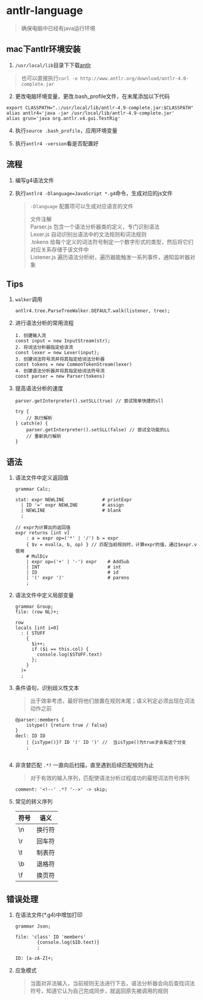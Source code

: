 # antlr-language

> 确保电脑中已经有java运行环境

## mac下antlr环境安装

1. `/usr/local/lib`目录下下载[antlr](http://www.antlr.org/download/antlr-4.0-complete.jar)

  > 也可以直接执行`curl -o http://www.antlr.org/download/antlr-4.0-complete.jar`

2. 更改电脑环境变量，更改.bash_profile文件，在末尾添加以下代码

  ```text
  export CLASSPATH=".:/usr/local/lib/antlr-4.9-complete.jar:$CLASSPATH"
  alias antlr4='java -jar /usr/local/lib/antlr-4.9-complete.jar'
  alias grun='java org.antlr.v4.gui.TestRig'
  ```

4. 执行`source .bash_profile`，应用环境变量

3. 执行`antlr4 -version`看是否配置好
  

## 流程

1. 编写g4语法文件

2. 执行`antlr4 -Dlanguage=JavaScript *.g4`命令，生成对应的js文件

	> `-Dlanguage` 配置项可以生成对应语言的文件  
	>
	> 文件注解  
	> Parser.js 包含一个语法分析器类的定义，专门识别语法  
	> Lexer.js 自动识别出语法中的文法规则和词法规则  
	> .tokens 给每个定义的词法符号制定一个数字形式的类型，然后将它们对应关系存储于该文件中  
	> Listener.js 遍历语法分析树，遍历器能触发一系列事件，通知监听器对象  
  
## Tips

1. `walker`调用

	```
	antlr4.tree.ParseTreeWalker.DEFAULT.walk(listener, tree);
	```
	
2. 进行语法分析的常用流程

	```
	1. 创建输入流
	const input = new InputStream(str);
	2. 将词法分析器指定给该流
	const lexer = new Lexer(input);
	3. 创建词法符号流并将其指定给词法分析器
	const tokens = new CommonTokenStream(lexer)
	4. 创建语法分析器并将其指定给词法符号流
	const parser = new Parser(tokens)
	```
3. 提高语法分析的速度

	```
	parser.getInterpreter().setSLL(true) // 尝试简单快捷的sll
	
	try {
		// 执行解析
	} catch(e) {
		parser.getInterpreter().setSLL(false) // 尝试全功能的LL
		// 重新执行解析
	}
	```


## 语法

1. 语法文件中定义返回值

	```
	grammar Calc;
	
	stat: expr NEWLINE              # printExpr
	  | ID '=' expr NEWLINE         # assign
	  | NEWLINE                     # blank
	  ;
	
	// expr为计算出的返回值
	expr returns [int v]
		: a = expr op=('*' | '/') b = expr
		{ $v = eval(a, b, op) } // 匹配当前规则时，计算expr的值，通过$expr.v使用
		# MulDiv
	  	| expr op=('+' | '-') expr    # AddSub
	  	| INT                         # int
	  	| ID                          # id
	  	| '(' expr ')'                # parens
	  	;
	
	```

2. 语法文件中定义局部变量

	```
	grammar Group;
	file: (row NL)+;

	row
	locals [int i=0]
	  : ( STUFF
	    {
	      $i++;
	      if ($i == this.col) {
	        console.log($STUFF.text)
	      };
	    }
	  )+
	  ;
	```

3. 条件语句，识别歧义性文本

	> 出于效率考虑，最好将他们放置在规则末尾；语义判定必须出现在词法动作之前

	```
	@parser::members {
		istype() {return true / false}
	}
	decl: ID ID
		| {isType()}? ID '(' ID ')' //  当isType()为true才会有这个分支
		;
		
	
	```
	
4. 非贪婪匹配 `.*?` 一直向后扫描，直至遇到后续匹配规则为止
	
	> 对于有效的输入序列，匹配使语法分析过程成功的最短词法符号序列

	```
	comment: '<!--' .*? '-->' -> skip;
	```
	
5. 常见的转义序列

	符号|语义
	---|---
	\n|换行符
	\r|回车符
	\t|制表符
	\b|退格符
	\f|换页符


## 错误处理

1. 在语法文件(*.g4)中增加打印

	```
	grammar Json;
	
	file: 'class' ID 'members'
			{console.log($ID.text)}
			;
			
	ID: [a-zA-Z]+;
	```

2. 应急模式

	> 当面对非法输入，当前规则无法进行下去，语法分析器会向后查找词法符号，知道它认为自己完成同步，就返回原先被调用的规则
